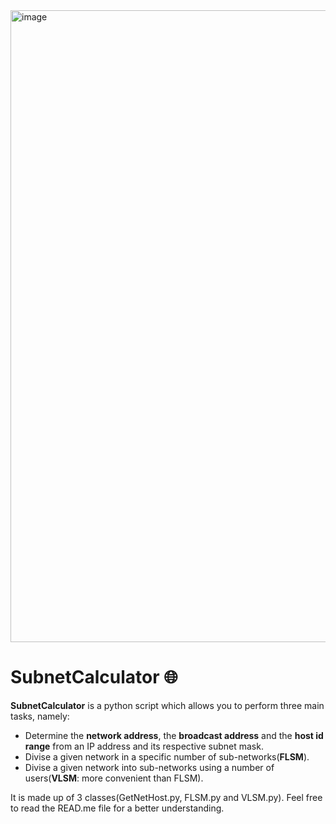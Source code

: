 <img width="1011" alt="image" src="https://user-images.githubusercontent.com/64969369/210251914-83de14d4-5052-425a-a85f-bb3b0216f4c7.png">

# SubnetCalculator 🌐
**SubnetCalculator** is a python script which allows you to perform three main tasks, namely:
- Determine the **network address**, the **broadcast address** and the **host id range** from an IP address and its respective subnet mask.<br>
- Divise a given network in a specific number of sub-networks(**FLSM**).
- Divise a given network into sub-networks using a number of users(**VLSM**: more convenient than FLSM).

It is made up of 3 classes(GetNetHost.py, FLSM.py and VLSM.py).
Feel free to read the READ.me file for a better understanding.



